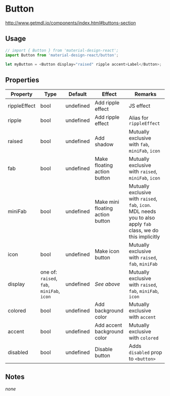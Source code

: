 # Button

http://www.getmdl.io/components/index.html#buttons-section


## Usage

```javascript
// import { Button } from 'material-design-react';
import Button from 'material-design-react/button';

let myButton = <Button display="raised" ripple accent>Label</Button>;
```

## Properties
Property | Type | Default | Effect | Remarks
-------- | ---- | ------- | ------ | -------
rippleEffect | bool | undefined | Add ripple effect | JS effect
ripple | bool | undefined | Add ripple effect | Alias for `rippleEffect`
raised | bool | undefined | Add shadow | Mutually exclusive with `fab`, `miniFab`, `icon`
fab | bool | undefined | Make floating action button | Mutually exclusive with `raised`, `miniFab`, `icon`
miniFab | bool | undefined | Make mini floating action button | Mutually exclusive with `raised`, `fab`, `icon`. MDL needs you to also apply `fab` class, we do this implicitly
icon | bool | undefined | Make icon button | Mutually exclusive with `raised`, `fab`, `miniFab`
display | one of: `raised`, `fab`, `miniFab`, `icon` | undefined | *See above* | Mutually exclusive with `raised`, `fab`, `miniFab`, `icon`
colored | bool | undefined | Add background color | Mutually exclusive with `accent`
accent | bool | undefined | Add accent background color  | Mutually exclusive with `colored`
disabled | bool | undefined | Disable button | Adds `disabled` prop to `<button>`


## Notes
*none*
